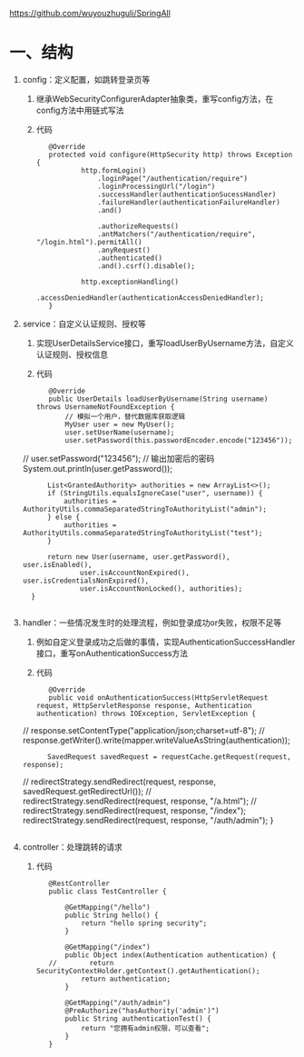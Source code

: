 https://github.com/wuyouzhuguli/SpringAll

# 一、结构

   1. config：定义配置，如跳转登录页等
   
      1. 继承WebSecurityConfigurerAdapter抽象类，重写config方法，在config方法中用链式写法
      
      2. 代码
      
         ```
            @Override
            protected void configure(HttpSecurity http) throws Exception {
                    http.formLogin()
                        .loginPage("/authentication/require")
                        .loginProcessingUrl("/login")
                        .successHandler(authenticationSucessHandler)
                        .failureHandler(authenticationFailureHandler)
                        .and()

                        .authorizeRequests()
                        .antMatchers("/authentication/require", "/login.html").permitAll()
                        .anyRequest()
                        .authenticated()
                        .and().csrf().disable();

                    http.exceptionHandling()
                            .accessDeniedHandler(authenticationAccessDeniedHandler);
            }
         ```
   
   2. service：自定义认证规则、授权等
   
      1. 实现UserDetailsService接口，重写loadUserByUsername方法，自定义认证规则、授权信息
      
      2. 代码
      
         ```
            @Override
            public UserDetails loadUserByUsername(String username) throws UsernameNotFoundException {
                // 模拟一个用户，替代数据库获取逻辑
                MyUser user = new MyUser();
                user.setUserName(username);
                user.setPassword(this.passwordEncoder.encode("123456"));
        //        user.setPassword("123456");
                // 输出加密后的密码
                System.out.println(user.getPassword());

                List<GrantedAuthority> authorities = new ArrayList<>();
                if (StringUtils.equalsIgnoreCase("user", username)) {
                    authorities = AuthorityUtils.commaSeparatedStringToAuthorityList("admin");
                } else {
                    authorities = AuthorityUtils.commaSeparatedStringToAuthorityList("test");
                }

                return new User(username, user.getPassword(), user.isEnabled(),
                        user.isAccountNonExpired(), user.isCredentialsNonExpired(),
                        user.isAccountNonLocked(), authorities);
            }
         ```
   
   3. handler：一些情况发生时的处理流程，例如登录成功or失败，权限不足等
   
      1. 例如自定义登录成功之后做的事情，实现AuthenticationSuccessHandler接口，重写onAuthenticationSuccess方法
      
      2. 代码
      
         ```
            @Override
            public void onAuthenticationSuccess(HttpServletRequest request, HttpServletResponse response, Authentication authentication) throws IOException, ServletException {
        //        response.setContentType("application/json;charset=utf-8");
        //        response.getWriter().write(mapper.writeValueAsString(authentication));

                SavedRequest savedRequest = requestCache.getRequest(request, response);
        //        redirectStrategy.sendRedirect(request, response, savedRequest.getRedirectUrl());
        //        redirectStrategy.sendRedirect(request, response, "/a.html");
        //        redirectStrategy.sendRedirect(request, response, "/index");
                redirectStrategy.sendRedirect(request, response, "/auth/admin");
            }
         ```
   
   4. controller：处理跳转的请求
   
      1. 代码
      
         ```
            @RestController
            public class TestController {

                @GetMapping("/hello")
                public String hello() {
                    return "hello spring security";
                }

                @GetMapping("/index")
                public Object index(Authentication authentication) {
            //        return SecurityContextHolder.getContext().getAuthentication();
                    return authentication;
                }

                @GetMapping("/auth/admin")
                @PreAuthorize("hasAuthority('admin')")
                public String authenticationTest() {
                    return "您拥有admin权限，可以查看";
                }
            }
         ```
